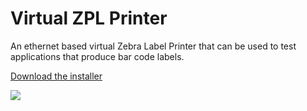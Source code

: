 # Virtual ZPL Printer
An ethernet based virtual Zebra Label Printer that can be used to test applications that produce bar code labels.

[Download the installer](https://github.com/porrey/Virtual-ZPL-Printer/raw/main/Installer/ZPL%20Virtual%20Printer%20Setup.msi)

![](https://github.com/porrey/Virtual-ZPL-Printer/raw/main/Images/VirtualZplPrinter.png)

